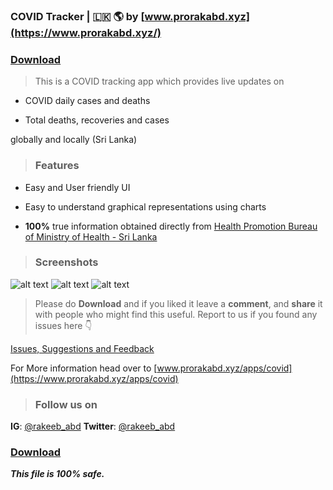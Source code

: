 ### COVID Tracker | 🇱🇰 🌎 by [www.prorakabd.xyz](https://www.prorakabd.xyz/) 

### **[Download](https://github.com/Rakeeb-Abdullah/covid_tracker_sl_mobile/releases/download/v1.0.0/covid_tracke_lk.apk)**


> This is a COVID tracking app which provides live updates on 

- COVID daily cases and deaths

- Total deaths, recoveries and cases

globally and locally (Sri Lanka)

> ### Features ### 

- Easy and User friendly UI

- Easy to understand graphical representations using charts

- **100%** true information obtained directly from [Health Promotion Bureau of Ministry of Health - Sri Lanka ](https://hpb.health.gov.lk/en)

 > ### Screenshots ###
 
  ![alt text](https://www.prorakabd.xyz/static/images/covid%20app%20GRAY.png)
   ![alt text](https://www.prorakabd.xyz/static/images/covid%20app%20pages.png)
  ![alt text](https://www.prorakabd.xyz/static/images/covid%20app%20charts.png)
  
  
> Please do **Download** and if you liked it leave a **comment**, and **share** it with people who might find this useful.
Report to us if you found any issues here 👇

[Issues, Suggestions and Feedback ](https://github.com/Rakeeb-Abdullah/covid_tracker_sl_mobile/discussions/3)

For More information head over to [www.prorakabd.xyz/apps/covid](https://www.prorakabd.xyz/apps/covid)

> ### Follow us on

**IG**: [@rakeeb_abd](https://www.instagram.com/rakeeb_abd)
**Twitter**: [@rakeeb_abd](https://www.twitter.com/rakeeb_abd)


### **[Download](https://github.com/Rakeeb-Abdullah/covid_tracker_sl_mobile/releases/download/v1.0.0/covid_tracke_lk.apk)**

_**This file is 100% safe.**_
